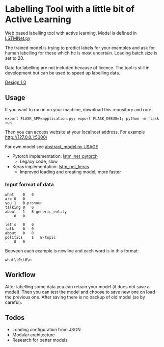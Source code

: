 # Labelling Tool with a little bit of Active Learning
Web based labelling tool with active learning. Model is defined in [LSTMNet.py](app/modules/model/lstm_net.py)

The trained model is trying to predict labels for your examples and ask for human labelling for these which he is most uncertain. Loading batch size is set to 20.

Data for labelling are not included because of licence. 
The tool is still in development but can be used to speed up labelling data. 

[Design 1.0](design01.pdf)

## Usage

If you want to run in on your machine, download this repository and run:

    export FLASK_APP=application.py; export FLASK_DEBUG=1; python -m flask run
    
Then you can access website at your localhost address. For example [http://127.0.0.1:5000/ ](http://127.0.0.1:5000/)

For own model see [abstract_model.py USAGE](app/modules/model/base/USAGE.md)

  * Pytorch implementation: [lstm_net_pytorch](app/modules/model/lstm_net_pytorch.py)
    * Legacy code, slow
  * Keras implementation: [lstm_net_keras](app/modules/model/lstm_net_keras.py)
    * Improved loading and creating model, more faster
    
### Input format of data

    what	0	0
    are	0	0
    you	1	B-pronoun
    talking	0	0
    about	1	B-generic_entity
    .	0	0
    
    let's	0	0
    talk	0	0
    about	0	0
    politics	1	B-topic
    .	0	0

Between each example is newline and each word is in this format:

    what\t0\t0\n
    
## Workflow

After labelling some data you can retrain your model (it does not save a model). Then you can test the model and choose to save new one on load the previous one. After saving there is no backup of old model (so by careful).

## Todos

  * Loading configuration from JSON
  * Modular architecture
  * Research for better models
